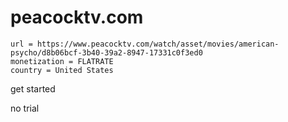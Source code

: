 # peacocktv.com

~~~
url = https://www.peacocktv.com/watch/asset/movies/american-psycho/d8b06bcf-3b40-39a2-8947-17331c0f3ed0
monetization = FLATRATE
country = United States
~~~

get started

no trial
